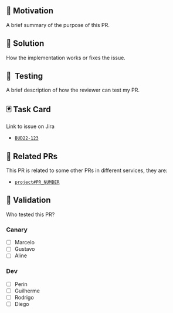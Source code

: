 ## 🎢 Motivation

A brief summary of the purpose of this PR.

## 🔧 Solution

How the implementation works or fixes the issue.

## 🚨  Testing

A brief description of how the reviewer can test my PR.

## 🃏 Task Card

Link to issue on Jira

- [`BUD22-123`](https://)

## 🔗 Related PRs

This PR is related to some other PRs in different services, they are:

- [`project#PR_NUMBER`](https://)

## 🍩 Validation

Who tested this PR?

### Canary

- [ ] Marcelo
- [ ] Gustavo
- [ ] Aline

### Dev

- [ ] Perin
- [ ] Guilherme
- [ ] Rodrigo
- [ ] Diego
